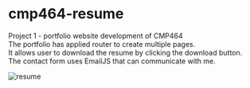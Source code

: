 # cmp464-resume

Project 1 - portfolio website development of CMP464  <br/>
The portfolio has applied router to create multiple pages. <br/>
It allows user to download the resume by clicking the download button. <br/>
The contact form uses EmailJS that can communicate with me. <br/>

![resume](https://user-images.githubusercontent.com/60618009/102158550-b3835800-3e4f-11eb-8c39-fa5ff8ec768f.png)
